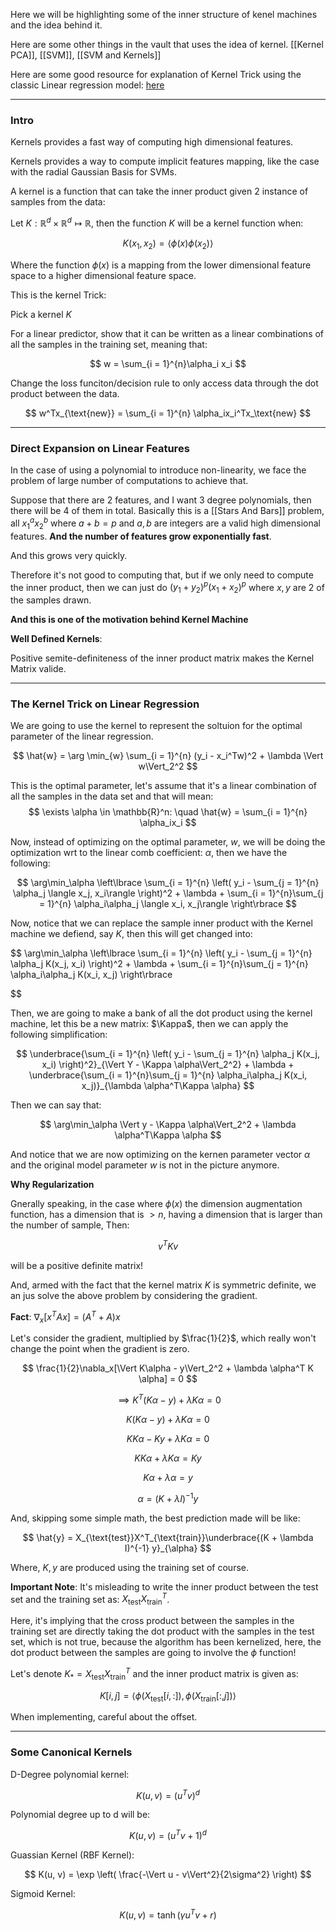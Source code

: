 $$
\newcommand{\Kappa}{\text{K}} % This is the fix intended for obsidian notebook. 
$$


Here we will be highlighting some of the inner structure of kenel machines and the idea behind it. 

Here are some other things in the vault that uses the idea of kernel. 
[[Kernel PCA]], [[SVM]], [[SVM and Kernels]]

Here are some good resource for explanation of Kernel Trick using the classic Linear regression model: [here](https://www.cs.cornell.edu/courses/cs4780/2018fa/lectures/lecturenote14.html)


---

### **Intro**

Kernels provides a fast way of computing high dimensional features. 

Kernels provides a way to compute implicit features mapping, like the case with the radial Gaussian Basis for SVMs. 

A kernel is a function that can take the inner product given 2 instance of samples from the data: 

Let $K: \mathbb{R}^{d}\times \mathbb{R}^{d} \mapsto \mathbb{R}$, then the function $K$ will be a kernel function when: 

$$
K(x_1, x_2) = \langle \phi(x) \phi(x_2)\rangle
$$

Where the function $\phi(x)$ is a mapping from the lower dimensional feature space to a higher dimensional feature space.

This is the kernel Trick:

Pick a kernel $K$

For a linear predictor, show that it can be written as a linear combinations of all the samples in the training set, meaning that: 

$$
w = \sum_{i = 1}^{n}\alpha_i x_i
$$

Change the loss funciton/decision rule to only access data through the dot product between the data. 

$$
w^Tx_{\text{new}} = \sum_{i = 1}^{n}
    \alpha_ix_i^Tx_\text{new}
$$


---
### **Direct Expansion on Linear Features**

In the case of using a polynomial to introduce non-linearity, we face the problem of large number of computations to achieve that. 

Suppose that there are 2 features, and I want 3 degree polynomials, then there will be 4 of them in total. Basically this is a [[Stars And Bars]] problem, all 
$x_1^ax_2^b$ where $a + b = p$ and $a, b$ are integers are a valid high dimensional features. **And the number of features grow exponentially fast**. 

And this grows very quickly. 

Therefore it's not good to computing that, but if we only need to compute the inner product, then we can just do $(y_1 + y_2)^p(x_1 + x_2)^p$ where $x, y$ are 2 of the samples drawn. 

**And this is one of the motivation behind Kernel Machine**

**Well Defined Kernels**: 

Positive semite-definiteness of the inner product matrix makes the Kernel Matrix valide. 

---
### **The Kernel Trick on Linear Regression**

We are going to use the kernel to represent the soltuion for the optimal parameter of the linear regression. 

$$
\hat{w} = \arg \min_{w}
    \sum_{i = 1}^{n} (y_i - x_i^Tw)^2 + \lambda \Vert w\Vert_2^2
$$

This is the optimal parameter, let's assume that it's a linear combination of all the samples in the data set and that will mean: 
$$
\exists \alpha \in \mathbb{R}^n: \quad \hat{w} = \sum_{i = 1}^{n}
    \alpha_ix_i
$$

Now, instead of optimizing on the optimal parameter, $w$, we will be doing the optimization wrt to the linear comb coefficient: $\alpha$, then we have the following: 

$$
\arg\min_\alpha \left\lbrace
    \sum_{i = 1}^{n}
        \left(
            y_i - \sum_{j = 1}^{n}
                \alpha_j \langle x_j, x_i\rangle
        \right)^2
        + 
        \lambda + \sum_{i = 1}^{n}\sum_{j = 1}^{n}
            \alpha_i\alpha_j \langle x_i, x_j\rangle
\right\rbrace
$$

Now, notice that we can replace the sample inner product with the Kernel machine we defiend, say $K$, then this will get changed into: 

$$
\arg\min_\alpha \left\lbrace
    \sum_{i = 1}^{n}
        \left(
            y_i - \sum_{j = 1}^{n}
                \alpha_j K(x_j, x_i)
        \right)^2
        + 
        \lambda + \sum_{i = 1}^{n}\sum_{j = 1}^{n}
            \alpha_i\alpha_j K(x_i, x_j)
\right\rbrace 

$$

Then, we are going to make a bank of all the dot product using the kernel machine, let this be a new matrix: $\Kappa$, then we can apply the following simplification: 

$$
\underbrace{\sum_{i = 1}^{n}
        \left(
            y_i - \sum_{j = 1}^{n}
                \alpha_j K(x_j, x_i)
        \right)^2}_{\Vert Y - \Kappa \alpha\Vert_2^2}
        + 
        \lambda + \underbrace{\sum_{i = 1}^{n}\sum_{j = 1}^{n}
            \alpha_i\alpha_j K(x_i, x_j)}_{\lambda \alpha^T\Kappa \alpha}
$$

Then we can say that: 

$$
\arg\min_\alpha \Vert y - \Kappa \alpha\Vert_2^2 + \lambda \alpha^T\Kappa \alpha
$$

And notice that we are now optimizing on the kernen parameter vector $\alpha$ and the original model parameter $w$ is not in the picture anymore. 

**Why Regularization**

Gnerally speaking, in the case where $\phi(x)$ the dimension augmentation function, has a dimension that is $>n$, having a dimension that is larger than the number of sample, Then: 

$$
v^T Kv 
$$

will be a positive definite matrix! 

And, armed with the fact that the kernel matrix $K$ is symmetric definite, we an jus solve the above problem by considering the gradient. 

**Fact**: $\nabla_x[x^TAx] = (A^T + A)x$

Let's consider the gradient, multiplied by $\frac{1}{2}$, which really won't change the point when the gradient is zero. 

$$
\frac{1}{2}\nabla_x[\Vert K\alpha - y\Vert_2^2 + \lambda \alpha^T K \alpha] = 0
$$

$$
\implies K^T(K\alpha - y) + \lambda K\alpha = 0
$$

$$
 K(K\alpha - y) + \lambda K\alpha = 0
$$
 
$$
KK\alpha - Ky + \lambda K\alpha = 0
$$

$$
KK\alpha + \lambda K\alpha = Ky
$$

$$
K \alpha + \lambda \alpha = y
$$

$$
\alpha = (K + \lambda I)^{-1}y
$$

And, skipping some simple math, the best prediction made will be like: 

$$
\hat{y} = X_{\text{test}}X^T_{\text{train}}\underbrace{(K + \lambda I)^{-1} y}_{\alpha}
$$

Where, $K, y$ are produced using the training set of course. 

**Important Note**: 
It's misleading to write the inner product between the test set and the training set as: $X_\text{test}X_{\text{train}}^T$. 

Here, it's implying that the cross product between the samples in the training set are directly taking the dot product with the samples in the test set, which is not true, because the algorithm has been kernelized, here, the dot product between the samples are going to involve the $\phi$ function! 

Let's denote $K_{*} = X_\text{test}X_{\text{train}}^T$ and the inner product matrix is given as: 

$$
K[i, j] =\langle \phi(X_\text{test}[i, :]),\phi(X_\text{train}[:, j])\rangle
$$



When implementing, careful about the offset.

---
### **Some Canonical Kernels**

D-Degree polynomial kernel: 

$$
K(u, v) = (u^Tv)^d
$$

Polynomial degree up to d will be: 

$$
K(u, v) = (u^Tv + 1)^d
$$

Guassian Kernel (RBF Kernel): 

$$
K(u, v) = \exp \left(
\frac{-\Vert u - v\Vert^2}{2\sigma^2}
\right)
$$

Sigmoid Kernel: 

$$
K(u, v) = \tanh(\gamma u^Tv + r)
$$


